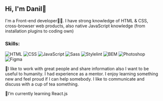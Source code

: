 
<!--
**DanilDevyatko/danilDevyatko** is a ✨ _special_ ✨ repository because its `README.md` (this file) appears on your GitHub profile.

Here are some ideas to get you started:

- 🔭 I’m currently working on ...
- 🌱 I’m currently learning ...
- 👯 I’m looking to collaborate on ...
- 🤔 I’m looking for help with ...
- 💬 Ask me about ...
- 📫 How to reach me: ...
- 😄 Pronouns: ...
- ⚡ Fun fact: ...
-->

## Hi, I'm Danil👋
I'm a Front-end developer👨‍💻. I have strong knowledge of HTML & CSS, cross-browser web products, also native JavaScript knowledge (from installation plugins to coding own)

### Skills:

  ![HTML](https://img.shields.io/badge/-HTML-black?style=flat&logo=HTML5)
  ![CSS](https://img.shields.io/badge/-CSS-black?style=flat&logo=CSS3)
  ![JavaScript](https://img.shields.io/badge/-JavaScript-black?style=flat&logo=JavaScript "")
  ![Sass](https://img.shields.io/badge/-Sass-black?style=flat&logo=Sass "")
  ![Stylelint](https://img.shields.io/badge/-Stylelint-black?style=flat&logo=Stylelint "")
  ![BEM](https://img.shields.io/badge/-BEM-black?style=flat&logo=BEM "")
  ![Photoshop](https://img.shields.io/badge/-Photoshop-black?style=flat&logo=Photoshop "")
  ![Figma](https://img.shields.io/badge/-Figma-black?style=flat&logo=Figma "")

👯I like to work with great people and share information also I want to be useful to humanity. I had experience as a mentor.
  I enjoy learning something new and feel proud if I can help somebody. I like to communicate and discuss with a cup of tea something.

🌱I’m currently learning React.js
